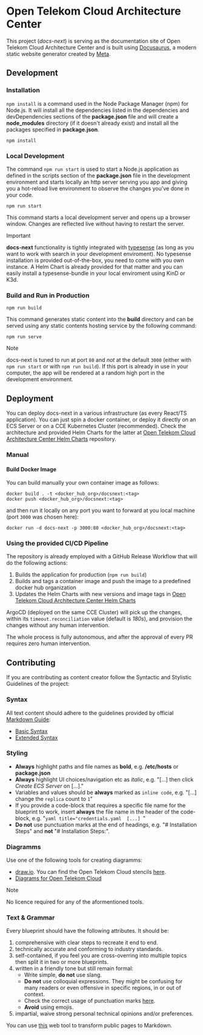 # Open Telekom Cloud Architecture Center 

This project (*docs-next*) is serving as the documentation site of Open Telekom Cloud Architecture Center and is built using [Docusaurus](https://docusaurus.io/), a modern static website generator created by [Meta](https://opensource.fb.com/).


## Development

### Installation

`npm install` is a command used in the Node Package Manager (npm) for Node.js. It will install all the dependencies listed in the dependencies and devDependencies sections of the **package.json** file and  will create a **node_modules** directory (if it doesn't already exist) and install all the packages specified in **package.json**.

```
npm install
```

### Local Development

The command `npm run start` is used to start a Node.js application as defined in the scripts section of the **package.json** file in the development environment and starts locally an http server serving you app and giving you a hot-reload live environment to observe the changes you've done in your code.

```
npm run start
```

This command starts a local development server and opens up a browser window. Changes are reflected live without having to restart the server.

> [!IMPORTANT]
> **docs-next** functionality is tightly integrated with [typesense](https://typesense.org/) (as long as you want to work with search in your development enviroment). 
> No typesense installation is provided out-of-the-box, you need to come with you own instance. A Helm Chart is already provided for that matter and you can easily 
> install a typesense-bundle in your local enviroment using KinD or K3d.

### Build and Run in Production

```
npm run build
```

This command generates static content into the **build** directory and can be served using any static contents hosting service by the following command:

```
npm run serve
```

> [!NOTE]
> docs-next is tuned to run at port `80` and *not* at the default `3000` (either with `npm run start` or with `npm run build`). If this port
> is already in use in your computer, the app will be rendered at a random high port in the development environment.

## Deployment

You can deploy docs-next in a various infrastructure (as every React/TS application). You can just spin a docker container, or deploy it directly on
an ECS Server or on a CCE Kubernetes Cluster (recommended). Check the architecture and provided Helm Charts for the latter at [Open Telekom Cloud Architecture Center Helm Charts](https://github.com/akyriako/docs-next-charts) repository.

### Manual

#### Build Docker Image

You can build manually your own container image as follows:

```shell
docker build . -t <docker_hub_org>/docsnext:<tag>
docker push <docker_hub_org>/docsnext:<tag>
```

and then run it locally on any port you want to forward at you local machine (port `3000` was chosen here):

```shell
docker run -d docs-next -p 3000:80 <docker_hub_org>/docsnext:<tag>
```

### Using the provided CI/CD Pipeline

The repository is already employed with a GitHub Release Workflow that will do the following actions:

1. Builds the application for production (`npm run build`)
2. Builds and tags a container image and push the image to a predefined docker hub organization
3. Updates the Helm Charts with new versions and image tags in [Open Telekom Cloud Architecture Center Helm Charts](https://github.com/akyriako/docs-next-charts)
   
ArgoCD (deployed on the same CCE Cluster) will pick up the changes, within its `timeout.reconciliation` value (default is *180s*), and provision
the changes without any human intervention.

The whole process is fully autonomous, and after the approval of every PR requires zero human intervention. 

## Contributing 

If you are contributing as content creator follow the Syntactic and Stylistic Guidelines of the project:

### Syntax

All text content should adhere to the guidelines provided by official [Markdown Guide](https://www.markdownguide.org/):

* [Basic Syntax](https://www.markdownguide.org/basic-syntax/)
* [Extended Syntax](https://www.markdownguide.org/extended-syntax/)

### Styling 

* **Always** highlight paths and file names as **bold**, e.g. **/etc/hosts** or **package.json**
* **Always** highlight UI choices/navigation etc as *italic*, e.g. "[...] then click *Create ECS Server* on [...]."
* Variables and values should be **always** marked as `inline code`, e.g. "[...] change the `replica` count to `1`"
* If you provide a code-block that requires a specific file name for the blueprint to work, insert **always** the file name in the header of the code-block, e.g. "```yaml title="credentials.yaml  [...] ```"
* **Do not** use punctuation marks at the end of headings, e.g. "# Installation Steps" and **not** "# Installation Steps:". 
  
### Diagramms

Use one of the following tools for creating diagramms:

* [draw.io](https://www.drawio.com/). You can find the Open Telekom Cloud stencils [here](https://www.t-systems.com).
* [Diagrams for Open Telekom Cloud](https://github.com/akyriako/diagrams)

> [!NOTE]
> No licence required for any of the aformentioned tools.

### Text & Grammar

Every blueprint should have the following attributes. It should be:

1. comprehensive with clear steps to recreate it end to end.
2. technically accurate and conforming to industry standards.
3. self-contained, if you feel you are cross-overring into multiple topics then split it in two or more blueprints.
4. written in a friendly tone but still remain formal:
   * Write simple, **do not** use slang.
   * **Do not** use colloquial expressions. They might be confusing for many readers or even offensive in specific regions, in or out of context.
   * Check the correct usage of punctuation marks [here](https://www.grammarly.com/punctuation).
   * **Avoid** using emojis.
5. impartial, waive strong personal technical opinions and/or preferences. 


You can use [this](https://urltomarkdown.com/) web tool to transform public pages to Markdown.